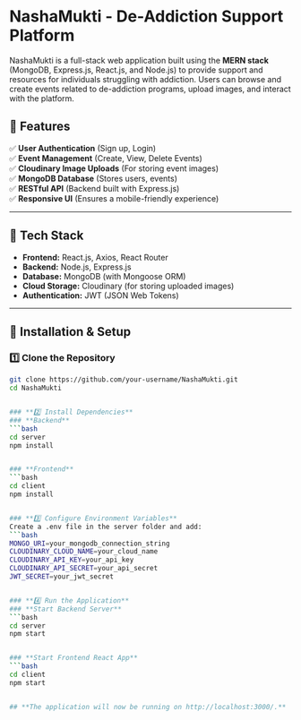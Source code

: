 # NashaMukti - De-Addiction Support Platform

NashaMukti is a full-stack web application built using the **MERN stack** (MongoDB, Express.js, React.js, and Node.js) to provide support and resources for individuals struggling with addiction. Users can browse and create events related to de-addiction programs, upload images, and interact with the platform.

## 🌟 Features

✅ **User Authentication** (Sign up, Login)  
✅ **Event Management** (Create, View, Delete Events)  
✅ **Cloudinary Image Uploads** (For storing event images)  
✅ **MongoDB Database** (Stores users, events)  
✅ **RESTful API** (Backend built with Express.js)  
✅ **Responsive UI** (Ensures a mobile-friendly experience)  

---

## 📌 Tech Stack

- **Frontend:** React.js, Axios, React Router  
- **Backend:** Node.js, Express.js  
- **Database:** MongoDB (with Mongoose ORM)  
- **Cloud Storage:** Cloudinary (for storing uploaded images)  
- **Authentication:** JWT (JSON Web Tokens)   

---

## 🚀 Installation & Setup

### **1️⃣ Clone the Repository**
```bash
git clone https://github.com/your-username/NashaMukti.git
cd NashaMukti


### **2️⃣ Install Dependencies**
### **Backend**
```bash
cd server
npm install


### **Frontend**
```bash
cd client
npm install


### **3️⃣ Configure Environment Variables**
Create a .env file in the server folder and add:
```bash
MONGO_URI=your_mongodb_connection_string
CLOUDINARY_CLOUD_NAME=your_cloud_name
CLOUDINARY_API_KEY=your_api_key
CLOUDINARY_API_SECRET=your_api_secret
JWT_SECRET=your_jwt_secret


### **4️⃣ Run the Application**
### **Start Backend Server**
```bash
cd server
npm start


### **Start Frontend React App**
```bash
cd client
npm start


## **The application will now be running on http://localhost:3000/.**




